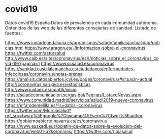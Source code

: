 # covid19
Datos covid19 España
Datos de prevalencia en cada comunidad autónoma.
Obtenidos de las web de las diferentes consejerías de sanidad.
Listado de fuentes:

https://www.juntadeandalucia.es/organismos/saludyfamilias/actualidad/noticias.html
https://www.aragon.es/-/informacion-sobre-el-coronavirus
https://twitter.com/astursalud
http://www.caib.es/sites/coronavirus/es/l/noticias_sobre_el_coronavirus_covid-19/?pagina=1
https://www.scsalud.es/coronavirus
https://sanidad.castillalamancha.es/ciudadanos/enfermedades-infecciosas/coronavirus/notas-prensa
https://analisis.datosabiertos.jcyl.es/pages/coronavirus/#situacin-actual
http://coronavirus.san.gva.es/estadisticas
http://www.juntaex.es/con05/inicio
https://saladecomunicacion.sergas.gal/Paginas/ListaxeNovas.aspx
https://www.comunidad.madrid/servicios/salud/2019-nuevo-coronavirus
https://elfarodemelilla.es/?s=datos+coronavirus
https://twitter.com/Murciasalud?ref_src=twsrc%5Egoogle%7Ctwcamp%5Eserp%7Ctwgr%5Eauthor
https://gobiernoabierto.navarra.es/es/coronavirus
https://www.euskadi.eus/boletin-de-datos-sobre-la-evolucion-del-coronavirus/web01-a2korona/es/
https://twitter.com/riojasalud
